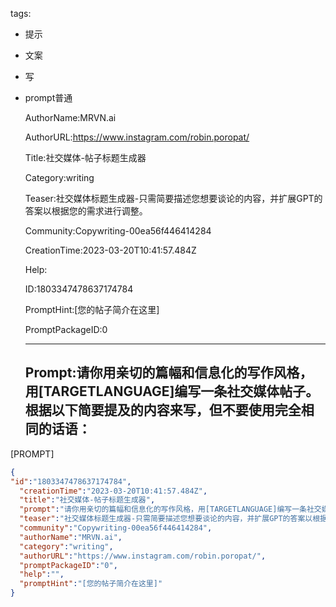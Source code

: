   tags: 
- 提示
- 文案
- 写
- prompt普通

  AuthorName:MRVN.ai

  AuthorURL:https://www.instagram.com/robin.poropat/

  Title:社交媒体-帖子标题生成器

  Category:writing

  Teaser:社交媒体标题生成器-只需简要描述您想要谈论的内容，并扩展GPT的答案以根据您的需求进行调整。

  Community:Copywriting-00ea56f446414284

  CreationTime:2023-03-20T10:41:57.484Z

  Help:

  ID:1803347478637174784

  PromptHint:[您的帖子简介在这里]

  PromptPackageID:0

  ---

  ## Prompt:请你用亲切的篇幅和信息化的写作风格，用[TARGETLANGUAGE]编写一条社交媒体帖子。根据以下简要提及的内容来写，但不要使用完全相同的话语：

[PROMPT]

  ```json
  {
  "id":"1803347478637174784",
    "creationTime":"2023-03-20T10:41:57.484Z",
    "title":"社交媒体-帖子标题生成器",
    "prompt":"请你用亲切的篇幅和信息化的写作风格，用[TARGETLANGUAGE]编写一条社交媒体帖子。根据以下简要提及的内容来写，但不要使用完全相同的话语：\n\n[PROMPT]",
    "teaser":"社交媒体标题生成器-只需简要描述您想要谈论的内容，并扩展GPT的答案以根据您的需求进行调整。",
    "community":"Copywriting-00ea56f446414284",
    "authorName":"MRVN.ai",
    "category":"writing",
    "authorURL":"https://www.instagram.com/robin.poropat/",
    "promptPackageID":"0",
    "help":"",
    "promptHint":"[您的帖子简介在这里]"
  }
  ```
